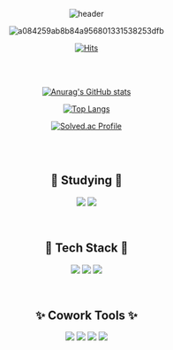 <div align='center'>

![header](https://capsule-render.vercel.app/api?type=waving&color=timeGradient&height=300&section=header&text=%20%20You%20In%20My%20Area🪐%20%20&fontSize=70)




![a084259ab8b84a956801331538253dfb](https://user-images.githubusercontent.com/99633277/163265253-f0c8db6b-cdd3-45a7-9e64-348c106d06f9.gif)

[![Hits](https://hits.seeyoufarm.com/api/count/incr/badge.svg?url=https%3A%2F%2Fgithub.com%2Fhong99cone&count_bg=%2300EFCD&title_bg=%2348C0FF&icon=trustpilot.svg&icon_color=%23FFFFFF&title=Hits&edge_flat=true)](https://github.com/hong99cone)

</br>
</br>


[![Anurag's GitHub stats](https://github-readme-stats.vercel.app/api?username=hong99cone&show_icons=true&theme=vue)](https://github.com/anuraghazra/github-readme-stats) 



[![Top Langs](https://github-readme-stats.vercel.app/api/top-langs/?username=hong99cone&layout=compact)](https://github.com/anuraghazra/github-readme-stats)

[![Solved.ac Profile](http://mazassumnida.wtf/api/v2/generate_badge?boj=mm01000)](https://solved.ac/mm01000/)





</br>
</br>

## 📝 Studying 📝
<img src="https://img.shields.io/badge/React-61DAFB?style=flat-square&logo=React&logoColor=white"/> <img src="https://img.shields.io/badge/Typescript-3178C6?style=flat-square&logo=Typescript&logoColor=white"/>

</br>


## 🌴 Tech Stack 🌴
<img src="https://img.shields.io/badge/HTML-E34F26?style=flat-square&logo=HTML5&logoColor=white"/> <img src="https://img.shields.io/badge/CSS3-1572B6?style=flat-square&logo=CSS3&logoColor=white"/> <img src="https://img.shields.io/badge/JavaScript-F7DF1E?style=flat-square&logo=JavaScript&logoColor=white"/>

</br>

## ✨ Cowork Tools ✨
<img src="https://img.shields.io/badge/Github-181717?style=flat-square&logo=GitHub&logoColor=white"/> <img src="https://img.shields.io/badge/Notion-000000?style=flat-square&logo=Notion&logoColor=white"/> <img src="https://img.shields.io/badge/Slack-4A154B?style=flat-square&logo=Slack&logoColor=white"/> <img src="https://img.shields.io/badge/Figma-F24E1E?style=flat-square&logo=Figma&logoColor=white"/>

</div>

